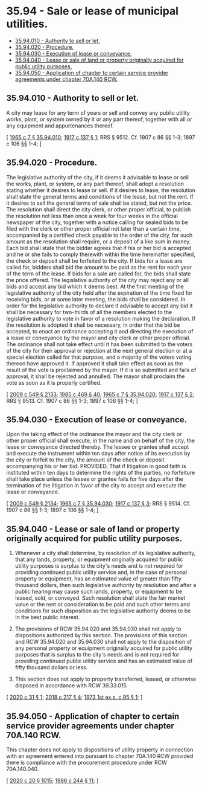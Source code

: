 # 35.94 - Sale or lease of municipal utilities.
* [35.94.010 - Authority to sell or let.](#3594010---authority-to-sell-or-let)
* [35.94.020 - Procedure.](#3594020---procedure)
* [35.94.030 - Execution of lease or conveyance.](#3594030---execution-of-lease-or-conveyance)
* [35.94.040 - Lease or sale of land or property originally acquired for public utility purposes.](#3594040---lease-or-sale-of-land-or-property-originally-acquired-for-public-utility-purposes)
* [35.94.050 - Application of chapter to certain service provider agreements under chapter  70A.140 RCW.](#3594050---application-of-chapter-to-certain-service-provider-agreements-under-chapter--70a140-rcw)
## 35.94.010 - Authority to sell or let.
A city may lease for any term of years or sell and convey any public utility works, plant, or system owned by it or any part thereof, together with all or any equipment and appurtenances thereof.

\[ [1965 c 7 § 35.94.010](https://leg.wa.gov/CodeReviser/documents/sessionlaw/1965c7.pdf?cite=1965%20c%207%20§%2035.94.010); [1917 c 137 § 1](https://leg.wa.gov/CodeReviser/documents/sessionlaw/1917c137.pdf?cite=1917%20c%20137%20§%201); RRS § 9512. Cf. 1907 c 86 §§ 1-3; 1897 c 106 §§ 1-4; \]

## 35.94.020 - Procedure.
The legislative authority of the city, if it deems it advisable to lease or sell the works, plant, or system, or any part thereof, shall adopt a resolution stating whether it desires to lease or sell. If it desires to lease, the resolution shall state the general terms and conditions of the lease, but not the rent. If it desires to sell the general terms of sale shall be stated, but not the price. The resolution shall direct the city clerk, or other proper official, to publish the resolution not less than once a week for four weeks in the official newspaper of the city, together with a notice calling for sealed bids to be filed with the clerk or other proper official not later than a certain time, accompanied by a certified check payable to the order of the city, for such amount as the resolution shall require, or a deposit of a like sum in money. Each bid shall state that the bidder agrees that if his or her bid is accepted and he or she fails to comply therewith within the time hereinafter specified, the check or deposit shall be forfeited to the city. If bids for a lease are called for, bidders shall bid the amount to be paid as the rent for each year of the term of the lease. If bids for a sale are called for, the bids shall state the price offered. The legislative authority of the city may reject any or all bids and accept any bid which it deems best. At the first meeting of the legislative authority of the city held after the expiration of the time fixed for receiving bids, or at some later meeting, the bids shall be considered. In order for the legislative authority to declare it advisable to accept any bid it shall be necessary for two-thirds of all the members elected to the legislative authority to vote in favor of a resolution making the declaration. If the resolution is adopted it shall be necessary, in order that the bid be accepted, to enact an ordinance accepting it and directing the execution of a lease or conveyance by the mayor and city clerk or other proper official. The ordinance shall not take effect until it has been submitted to the voters of the city for their approval or rejection at the next general election or at a special election called for that purpose, and a majority of the voters voting thereon have approved it. If approved it shall take effect as soon as the result of the vote is proclaimed by the mayor. If it is so submitted and fails of approval, it shall be rejected and annulled. The mayor shall proclaim the vote as soon as it is properly certified.

\[ [2009 c 549 § 2133](https://lawfilesext.leg.wa.gov/biennium/2009-10/Pdf/Bills/Session%20Laws/Senate/5038.SL.pdf?cite=2009%20c%20549%20§%202133); [1985 c 469 § 40](https://leg.wa.gov/CodeReviser/documents/sessionlaw/1985c469.pdf?cite=1985%20c%20469%20§%2040); [1965 c 7 § 35.94.020](https://leg.wa.gov/CodeReviser/documents/sessionlaw/1965c7.pdf?cite=1965%20c%207%20§%2035.94.020); [1917 c 137 § 2](https://leg.wa.gov/CodeReviser/documents/sessionlaw/1917c137.pdf?cite=1917%20c%20137%20§%202); RRS § 9513. Cf. 1907 c 86 §§ 1-3; 1897 c 106 §§ 1-4; \]

## 35.94.030 - Execution of lease or conveyance.
Upon the taking effect of the ordinance the mayor and the city clerk or other proper official shall execute, in the name and on behalf of the city, the lease or conveyance directed thereby. The lessee or grantee shall accept and execute the instrument within ten days after notice of its execution by the city or forfeit to the city, the amount of the check or deposit accompanying his or her bid: PROVIDED, That if litigation in good faith is instituted within ten days to determine the rights of the parties, no forfeiture shall take place unless the lessee or grantee fails for five days after the termination of the litigation in favor of the city to accept and execute the lease or conveyance.

\[ [2009 c 549 § 2134](https://lawfilesext.leg.wa.gov/biennium/2009-10/Pdf/Bills/Session%20Laws/Senate/5038.SL.pdf?cite=2009%20c%20549%20§%202134); [1965 c 7 § 35.94.030](https://leg.wa.gov/CodeReviser/documents/sessionlaw/1965c7.pdf?cite=1965%20c%207%20§%2035.94.030); [1917 c 137 § 3](https://leg.wa.gov/CodeReviser/documents/sessionlaw/1917c137.pdf?cite=1917%20c%20137%20§%203); RRS § 9514. Cf. 1907 c 86 §§ 1-3; 1897 c 106 §§ 1-4; \]

## 35.94.040 - Lease or sale of land or property originally acquired for public utility purposes.
1. Whenever a city shall determine, by resolution of its legislative authority, that any lands, property, or equipment originally acquired for public utility purposes is surplus to the city's needs and is not required for providing continued public utility service and, in the case of personal property or equipment, has an estimated value of greater than fifty thousand dollars, then such legislative authority by resolution and after a public hearing may cause such lands, property, or equipment to be leased, sold, or conveyed. Such resolution shall state the fair market value or the rent or consideration to be paid and such other terms and conditions for such disposition as the legislative authority deems to be in the best public interest.

2. The provisions of RCW 35.94.020 and 35.94.030 shall not apply to dispositions authorized by this section. The provisions of this section and RCW 35.94.020 and 35.94.030 shall not apply to the disposition of any personal property or equipment originally acquired for public utility purposes that is surplus to the city's needs and is not required for providing continued public utility service and has an estimated value of fifty thousand dollars or less.

3. This section does not apply to property transferred, leased, or otherwise disposed in accordance with RCW 39.33.015.

\[ [2020 c 31 § 1](https://lawfilesext.leg.wa.gov/biennium/2019-20/Pdf/Bills/Session%20Laws/House/2508.SL.pdf?cite=2020%20c%2031%20§%201); [2018 c 217 § 4](https://lawfilesext.leg.wa.gov/biennium/2017-18/Pdf/Bills/Session%20Laws/House/2382-S3.SL.pdf?cite=2018%20c%20217%20§%204); [1973 1st ex.s. c 95 § 1](https://leg.wa.gov/CodeReviser/documents/sessionlaw/1973ex1c95.pdf?cite=1973%201st%20ex.s.%20c%2095%20§%201); \]

## 35.94.050 - Application of chapter to certain service provider agreements under chapter  70A.140 RCW.
This chapter does not apply to dispositions of utility property in connection with an agreement entered into pursuant to chapter 70A.140 RCW provided there is compliance with the procurement procedure under RCW 70A.140.040.

\[ [2020 c 20 § 1015](https://lawfilesext.leg.wa.gov/biennium/2019-20/Pdf/Bills/Session%20Laws/House/2246-S.SL.pdf?cite=2020%20c%2020%20§%201015); [1986 c 244 § 11](https://leg.wa.gov/CodeReviser/documents/sessionlaw/1986c244.pdf?cite=1986%20c%20244%20§%2011); \]

